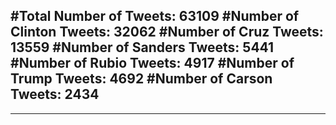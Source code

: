 #Total Number of Tweets: 63109 
#Number of Clinton Tweets: 32062
#Number of Cruz Tweets: 13559
#Number of Sanders Tweets: 5441
#Number of Rubio Tweets: 4917
#Number of Trump Tweets: 4692
#Number of Carson Tweets: 2434
---
---
